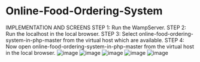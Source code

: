 # Online-Food-Ordering-System
IMPLEMENTATION AND SCREENS
STEP 1:
Run the WampServer.
STEP 2:
Run the localhost in the local browser.
STEP 3:
Select online-food-ordering-system-in-php-master from the virtual host which are available.
STEP 4:
Now open online-food-ordering-system-in-php-master from the virtual host in the local 
browser.
![image](https://github.com/Kadala-Sahithi/Online-Food-Ordering-System/assets/154342906/1082cda1-3100-4df6-a9a9-cfe7b0c614e0)
![image](https://github.com/Kadala-Sahithi/Online-Food-Ordering-System/assets/154342906/2499c050-5342-4afa-9f05-c1a74eae43a2)
![image](https://github.com/Kadala-Sahithi/Online-Food-Ordering-System/assets/154342906/1534fdf6-3572-4218-95fb-0d933ead7ff4)
![image](https://github.com/Kadala-Sahithi/Online-Food-Ordering-System/assets/154342906/a2509325-adb6-41e8-99a0-ee9ea8148bb2)
![image](https://github.com/Kadala-Sahithi/Online-Food-Ordering-System/assets/154342906/a9e0d38f-da38-4dab-a4a1-dee6994dd1a4)
